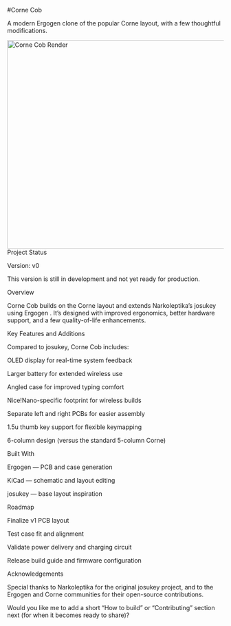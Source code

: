 #Corne Cob

A modern Ergogen clone of the popular Corne layout, with a few thoughtful modifications.

<img width="1025" height="484" alt="Corne Cob Render" src="https://github.com/user-attachments/assets/e373d5a8-4498-42e9-a572-d5ac58e20a0b" />
Project Status

Version: v0

This version is still in development and not yet ready for production.

Overview

Corne Cob builds on the Corne
 layout and extends Narkoleptika’s josukey
 using Ergogen
.
It’s designed with improved ergonomics, better hardware support, and a few quality-of-life enhancements.

Key Features and Additions

Compared to josukey, Corne Cob includes:

OLED display for real-time system feedback

Larger battery for extended wireless use

Angled case for improved typing comfort

Nice!Nano-specific footprint for wireless builds

Separate left and right PCBs for easier assembly

1.5u thumb key support for flexible keymapping

6-column design (versus the standard 5-column Corne)

Built With

Ergogen
 — PCB and case generation

KiCad
 — schematic and layout editing

josukey
 — base layout inspiration

Roadmap

 Finalize v1 PCB layout

 Test case fit and alignment

 Validate power delivery and charging circuit

 Release build guide and firmware configuration

Acknowledgements

Special thanks to Narkoleptika for the original josukey
 project, and to the Ergogen and Corne communities for their open-source contributions.

Would you like me to add a short “How to build” or “Contributing” section next (for when it becomes ready to share)?


